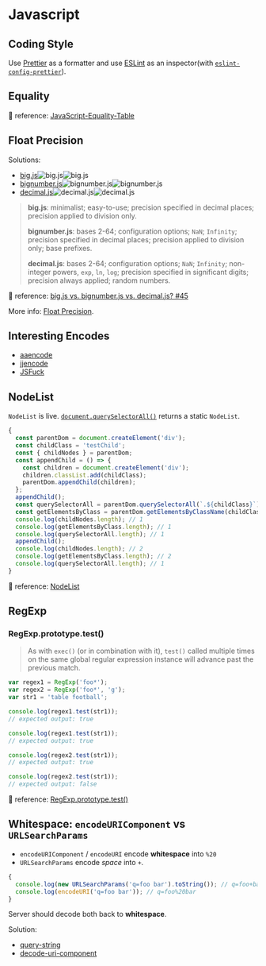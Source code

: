 # Javascript

## Coding Style

Use [Prettier](https://prettier.io/) as a formatter and use [ESLint](https://eslint.org/) as an inspector(with [`eslint-config-prettier`](https://github.com/prettier/eslint-config-prettier)).

## Equality

<!-- TODO: Table component -->

🔗 reference: [JavaScript-Equality-Table](https://dorey.github.io/JavaScript-Equality-Table/)

## Float Precision

Solutions:

- [big.js](https://github.com/MikeMcl/big.js)![big.js](https://img.shields.io/github/stars/MikeMcl/big.js.svg)![big.js](https://img.shields.io/github/license/MikeMcl/big.js.svg)
- [bignumber.js](https://github.com/MikeMcl/bignumber.js)![bignumber.js](https://img.shields.io/github/stars/MikeMcl/bignumber.js.svg)![bignumber.js](https://img.shields.io/github/license/MikeMcl/bignumber.js.svg)
- [decimal.js](https://github.com/MikeMcl/decimal.js)![decimal.js](https://img.shields.io/github/stars/MikeMcl/decimal.js.svg)![decimal.js](https://img.shields.io/github/license/MikeMcl/decimal.js.svg)

> **big.js**: minimalist; easy-to-use; precision specified in decimal places; precision applied to division only.
>
> **bignumber.js**: bases 2-64; configuration options; `NaN`; `Infinity`; precision specified in decimal places; precision applied to division only; base prefixes.
>
> **decimal.js**: bases 2-64; configuration options; `NaN`; `Infinity`; non-integer powers, `exp`, `ln`, `log`; precision specified in significant digits; precision always applied; random numbers.

🔗 reference: [big.js vs. bignumber.js vs. decimal.js? #45](https://github.com/MikeMcl/big.js/issues/45#issuecomment-104211175)

More info: [Float Precision](/dev/common.html#float-precision).

## Interesting Encodes

- [aaencode](http://utf-8.jp/public/aaencode.html)
- [jjencode](http://utf-8.jp/public/jjencode.html)
- [JSFuck](http://www.jsfuck.com/)

## NodeList

`NodeList` is live. [`document.querySelectorAll()`](https://developer.mozilla.org/en-US/docs/Web/API/Document/querySelectorAll) returns a static `NodeList`.

```javascript
{
  const parentDom = document.createElement('div');
  const childClass = 'testChild';
  const { childNodes } = parentDom;
  const appendChild = () => {
    const children = document.createElement('div');
    children.classList.add(childClass);
    parentDom.appendChild(children);
  };
  appendChild();
  const querySelectorAll = parentDom.querySelectorAll(`.${childClass}`);
  const getElementsByClass = parentDom.getElementsByClassName(childClass);
  console.log(childNodes.length); // 1
  console.log(getElementsByClass.length); // 1
  console.log(querySelectorAll.length); // 1
  appendChild();
  console.log(childNodes.length); // 2
  console.log(getElementsByClass.length); // 2
  console.log(querySelectorAll.length); // 1
}
```

🔗 reference: [Node​List](https://developer.mozilla.org/zh-TW/docs/Web/API/NodeList)

## RegExp

### RegExp.prototype​.test()

> As with `exec()` (or in combination with it), `test()` called multiple times on the same global regular expression instance will advance past the previous match.

```javascript
var regex1 = RegExp('foo*');
var regex2 = RegExp('foo*', 'g');
var str1 = 'table football';

console.log(regex1.test(str1));
// expected output: true

console.log(regex1.test(str1));
// expected output: true

console.log(regex2.test(str1));
// expected output: true

console.log(regex2.test(str1));
// expected output: false
```

🔗 reference: [RegExp.prototype​.test()](https://developer.mozilla.org/en-US/docs/Web/JavaScript/Reference/Global_Objects/RegExp/test)

## Whitespace: `encodeURIComponent` vs `URLSearchParams`

- `encodeURIComponent` / `encodeURI` encode **whitespace** into `%20`
- `URLSearchParams` encode _space_ into `+`.

```js
{
  console.log(new URLSearchParams('q=foo bar').toString()); // q=foo+bar
  console.log(encodeURI('q=foo bar')); // q=foo%20bar
}
```

Server should decode both back to **whitespace**.

Solution:

- [query-string](https://github.com/sindresorhus/query-string)
- [decode-uri-component](https://github.com/SamVerschueren/decode-uri-component)
